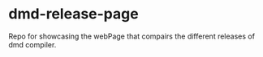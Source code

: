 # dmd-release-page
Repo for showcasing the webPage that compairs the different releases of dmd compiler.
